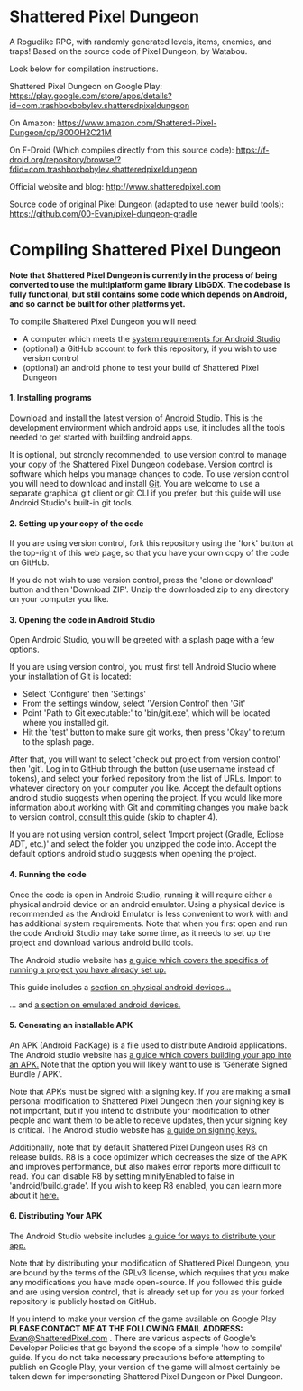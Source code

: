 # Shattered Pixel Dungeon

A Roguelike RPG, with randomly generated levels, items, enemies, and traps!
Based on the source code of Pixel Dungeon, by Watabou.

Look below for compilation instructions.

Shattered Pixel Dungeon on Google Play:
https://play.google.com/store/apps/details?id=com.trashboxbobylev.shatteredpixeldungeon

On Amazon:
https://www.amazon.com/Shattered-Pixel-Dungeon/dp/B00OH2C21M

On F-Droid (Which compiles directly from this source code):
https://f-droid.org/repository/browse/?fdid=com.trashboxbobylev.shatteredpixeldungeon

Official website and blog:
http://www.shatteredpixel.com

Source code of original Pixel Dungeon (adapted to use newer build tools):
https://github.com/00-Evan/pixel-dungeon-gradle

# Compiling Shattered Pixel Dungeon

**Note that Shattered Pixel Dungeon is currently in the process of being converted to use the multiplatform game library LibGDX. The codebase is fully functional, but still contains some code which depends on Android, and so cannot be built for other platforms yet.**

To compile Shattered Pixel Dungeon you will need:
- A computer which meets the [system requirements for Android Studio](https://developer.android.com/studio#Requirements)
- (optional) a GitHub account to fork this repository, if you wish to use version control
- (optional) an android phone to test your build of Shattered Pixel Dungeon

#### 1. Installing programs

Download and install the latest version of [Android Studio](https://developer.android.com/studio). This is the development environment which android apps use, it includes all the tools needed to get started with building android apps.

It is optional, but strongly recommended, to use version control to manage your copy of the Shattered Pixel Dungeon codebase. Version control is software which helps you manage changes to code. To use version control you will need to download and install [Git](https://git-scm.com/downloads). You are welcome to use a separate graphical git client or git CLI if you prefer, but this guide will use Android Studio's built-in git tools.

#### 2. Setting up your copy of the code

If you are using version control, fork this repository using the 'fork' button at the top-right of this web page, so that you have your own copy of the code on GitHub.

If you do not wish to use version control, press the 'clone or download' button and then 'Download ZIP'. Unzip the downloaded zip to any directory on your computer you like.

#### 3. Opening the code in Android Studio

Open Android Studio, you will be greeted with a splash page with a few options.

If you are using version control, you must first tell Android Studio where your installation of Git is located:
- Select 'Configure' then 'Settings'
- From the settings window, select 'Version Control' then 'Git'
- Point 'Path to Git executable:' to 'bin/git.exe', which will be located where you installed git.
- Hit the 'test' button to make sure git works, then press 'Okay' to return to the splash page.

After that, you will want to select 'check out project from version control' then 'git'. Log in to GitHub through the button (use username instead of tokens), and select your forked repository from the list of URLs. Import to whatever directory on your computer you like. Accept the default options android studio suggests when opening the project. If you would like more information about working with Git and commiting changes you make back to version control, [consult this guide](https://code.tutsplus.com/tutorials/working-with-git-in-android-studio--cms-30514) (skip to chapter 4).

If you are not using version control, select 'Import project (Gradle, Eclipse ADT, etc.)' and select the folder you unzipped the code into. Accept the default options android studio suggests when opening the project.

#### 4. Running the code

Once the code is open in Android Studio, running it will require either a physical android device or an android emulator. Using a physical device is recommended as the Android Emulator is less convenient to work with and has additional system requirements. Note that when you first open and run the code Android Studio may take some time, as it needs to set up the project and download various android build tools.

The Android studio website has [a guide which covers the specifics of running a project you have already set up.](https://developer.android.com/studio/run)

This guide includes a [section on physical android devices...](https://developer.android.com/studio/run/device.html)

... and [a section on emulated android devices.](https://developer.android.com/studio/run/emulator)

#### 5. Generating an installable APK

An APK (Android PacKage) is a file used to distribute Android applications. The Android studio website has [a guide which covers building your app into an APK.](https://developer.android.com/studio/run#reference) Note that the option you will likely want to use is 'Generate Signed Bundle / APK'.

Note that APKs must be signed with a signing key. If you are making a small personal modification to Shattered Pixel Dungeon then your signing key is not important, but if you intend to distribute your modification to other people and want them to be able to receive updates, then your signing key is critical. The Android studio website has [a guide on signing keys.](https://developer.android.com/studio/publish/app-signing.html#opt-out)

Additionally, note that by default Shattered Pixel Dungeon uses R8 on release builds. R8 is a code optimizer which decreases the size of the APK and improves performance, but also makes error reports more difficult to read. You can disable R8 by setting minifyEnabled to false in 'android/build.grade'. If you wish to keep R8 enabled, you can learn more about it [here.](https://developer.android.com/studio/build/shrink-code)

#### 6. Distributing Your APK

The Android Studio website includes [a guide for ways to distribute your app.](https://developer.android.com/studio/publish)

Note that by distributing your modification of Shattered Pixel Dungeon, you are bound by the terms of the GPLv3 license, which requires that you make any modifications you have made open-source. If you followed this guide and are using version control, that is already set up for you as your forked repository is publicly hosted on GitHub.

If you intend to make your version of the game available on Google Play **PLEASE CONTACT ME AT THE FOLLOWING EMAIL ADDRESS:** Evan@ShatteredPixel.com . There are various aspects of Google's Developer Policies that go beyond the scope of a simple 'how to compile' guide. If you do not take necessary precautions before attempting to publish on Google Play, your version of the game will almost certainly be taken down for impersonating Shattered Pixel Dungeon or Pixel Dungeon.